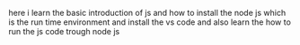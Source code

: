 here i learn the basic introduction of js
and how to install the node js which is the run time environment 
and install the vs code and also learn the how to run the js code trough node js
